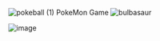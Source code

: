 
 ![pokeball (1)](https://user-images.githubusercontent.com/108569716/188268030-8d8ac5e9-f9fc-4364-a5b7-69c321d71a01.png)
 PokeMon Game ![bulbasaur](https://user-images.githubusercontent.com/108569716/188267797-2fea7cc9-3565-4e5d-940c-a42358a5cbe4.png)
 
 ![image](https://user-images.githubusercontent.com/108569716/188268231-694ebc0a-cb35-4ebd-9d78-0cbc47352daa.png)



